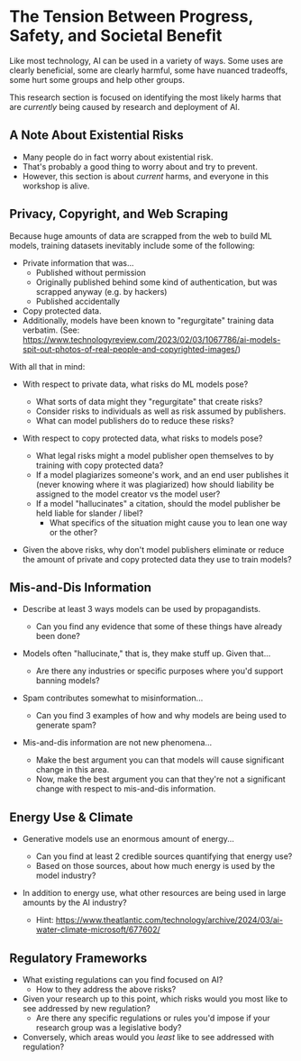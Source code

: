 # The Tension Between Progress, Safety, and Societal Benefit

Like most technology, AI can be used in a variety of ways. Some uses are clearly beneficial, some are clearly harmful, some have nuanced tradeoffs, some hurt some groups and help other groups.

This research section is focused on identifying the most likely harms that are *currently* being caused by research and deployment of AI.

## A Note About Existential Risks

* Many people do in fact worry about existential risk.
* That's probably a good thing to worry about and try to prevent.
* However, this section is about *current* harms, and everyone in this workshop is alive.

## Privacy, Copyright, and Web Scraping

Because huge amounts of data are scrapped from the web to build ML models, training datasets inevitably include some of the following:

* Private information that was...
    * Published without permission
    * Originally published behind some kind of authentication, but was scrapped anyway (e.g. by hackers)
    * Published accidentally
* Copy protected data.
* Additionally, models have been known to "regurgitate" training data verbatim. (See: https://www.technologyreview.com/2023/02/03/1067786/ai-models-spit-out-photos-of-real-people-and-copyrighted-images/)

With all that in mind:

* With respect to private data, what risks do ML models pose?
    * What sorts of data might they "regurgitate" that create risks?
    * Consider risks to individuals as well as risk assumed by publishers.
    * What can model publishers do to reduce these risks?

* With respect to copy protected data, what risks to models pose?
    * What legal risks might a model publisher open themselves to by training with copy protected data?
    * If a model plagiarizes someone's work, and an end user publishes it (never knowing where it was plagiarized) how should liability be assigned to the model creator vs the model user?
    * If a model "hallucinates" a citation, should the model publisher be held liable for slander / libel? 
        * What specifics of the situation might cause you to lean one way or the other?

* Given the above risks, why don't model publishers eliminate or reduce the amount of private and copy protected data they use to train models?

## Mis-and-Dis Information

* Describe at least 3 ways models can be used by propagandists.
    * Can you find any evidence that some of these things have already been done?

* Models often "hallucinate," that is, they make stuff up. Given that...
    * Are there any industries or specific purposes where you'd support banning models?

* Spam contributes somewhat to misinformation...
    * Can you find 3 examples of how and why models are being used to generate spam?

* Mis-and-dis information are not new phenomena...
    * Make the best argument you can that models will cause significant change in this area.
    * Now, make the best argument you can that they're not a significant change with respect to mis-and-dis information.

## Energy Use & Climate

* Generative models use an enormous amount of energy...
    * Can you find at least 2 credible sources quantifying that energy use?
    * Based on those sources, about how much energy is used by the model industry?

* In addition to energy use, what other resources are being used in large amounts by the AI industry?
    * Hint: https://www.theatlantic.com/technology/archive/2024/03/ai-water-climate-microsoft/677602/

## Regulatory Frameworks

* What existing regulations can you find focused on AI?
    * How to they address the above risks?
* Given your research up to this point, which risks would you most like to see addressed by new regulation?
    * Are there any specific regulations or rules you'd impose if your research group was a legislative body?
* Conversely, which areas would you *least* like to see addressed with regulation?